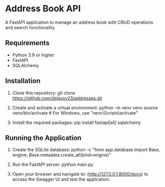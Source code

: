 # Address Book API

A FastAPI application to manage an address book with CRUD operations and search functionality.

## Requirements

- Python 3.9 or higher
- FastAPI
- SQLAlchemy

## Installation

1. Clone this repository:
git clone https://github.com/dslavov23/addresses.git

2. Create and activate a virtual environment:
python -m venv venv
source venv/bin/activate # For Windows, use "venv\Scripts\activate"

3. Install the required packages:
pip install fastapi[all] sqlalchemy


## Running the Application

1. Create the SQLite database:
python -c "from app.database import Base, engine; Base.metadata.create_all(bind=engine)"

2. Run the FastAPI server:
python main.py

3. Open your browser and navigate to:
(http://127.0.0.1:8000/docs) to access the Swagger UI and test the application.



